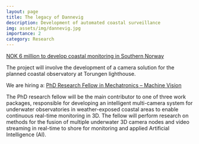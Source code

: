 ```yaml
---
layout: page
title: The legacy of Dannevig
description: Development of automated coastal surveillance
img: assets/img/dannevig.jpg
importance: 2
category: Research 
---
```

<a href='https://www.uia.no/en/news/nok-6-million-to-develop-coastal-monitoring-in-southern-norway'>NOK 6 million to develop coastal monitoring in Southern Norway</a>

The project will involve the development of a camera solution for the planned coastal observatory at Torungen lighthouse.

We are hiring a: <a href='https://www.jobbnorge.no/en/available-jobs/job/239544/phd-research-fellow-in-mechatronics-machine-vision'>PhD Research Fellow in Mechatronics – Machine Vision</a>

The PhD research fellow will be the main contributor to one of three work packages, responsible for developing an intelligent multi-camera system for underwater observatories in weather-exposed coastal areas to enable continuous real-time monitoring in 3D. The fellow will perform research on methods for the fusion of multiple underwater 3D camera nodes and video streaming in real-time to shore for monitoring and applied Artificial Intelligence (AI).

